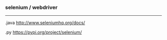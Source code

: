 ### selenium / webdriver
---
.java
http://www.seleniumhq.org/docs/

.py
https://pypi.org/project/selenium/

```java

```

```sh

```

```py

```

